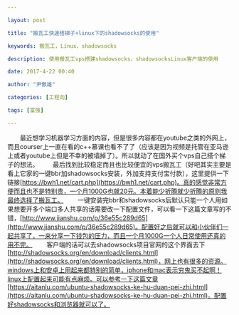 ```yaml
---

layout: post

title: "搬瓦工快速搭梯子+linux下的shadowsocks的使用"

keywords: 搬瓦工，Linux，shadowsocks

description: 使用搬瓦工vps搭建shadowsocks，shadowsocksLinux客户端的使用

date: 2017-4-22 00:40

author: "尹傲雄"

categories: [工程向]

tags: [富强]

---
```

　　最近想学习机器学习方面的内容，但是很多内容都在youtube之类的外网上，而且courser上一直在看的c++慕课也看不了了（应该是因为视频是托管在亚马逊上或者youtube上但是不幸的被墙掉了）。所以就动了在国外买个vps自己搭个梯子的想法。
　　最后找到比较稳定而且也比较便宜的vps搬瓦工（好吧其实主要是看上它家的一键bbr加shadowsocks安装，外加支持支付宝付款），这里提供一下链接[https://bwh1.net/cart.php](https://bwh1.net/cart.php)。真的感觉非常方便而且也不是特别贵，一个月1000G也就20元。本着能少折腾就少折腾的原则我最终选择了搬瓦工。
　　一键安装完bbr和shadowsocks后默认只能一个人用如果想要开多个端口多人共享的话需要改一下配置文件，可以看一下这篇文章写的不错，[http://www.jianshu.com/p/36e55c289d65](http://www.jianshu.com/p/36e55c289d65)。配置好之后就可以和小伙伴们一起共享了，一来分享一下钱包的压力，而且一个月1000G一个人日常使用还真的用不完。
　　客户端的话可以去shadowsocks项目官网的这个界面去下[http://shadowsocks.org/en/download/clients.html](http://shadowsocks.org/en/download/clients.html)，网上也有很多的资源。windows上和安卓上用起来都特别的简单，iphone和mac表示穷鬼买不起啊！linux上配置起来可能有点麻烦。可以参考一下这篇文章[https://aitanlu.com/ubuntu-shadowsocks-ke-hu-duan-pei-zhi.html](https://aitanlu.com/ubuntu-shadowsocks-ke-hu-duan-pei-zhi.html)。配置好shadowsocks和浏览器就可以了。
　　
